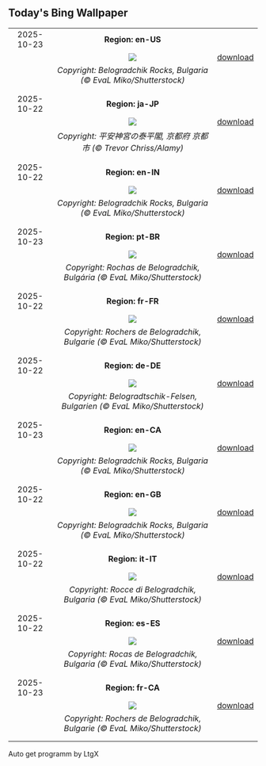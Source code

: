 ## Today's Bing Wallpaper
|      |      |      |
| :----: | :----: | :----: |
|2025-10-23|**Region: en-US**||
||![](https://www.bing.com/th?id=OHR.BulgariaRocks_EN-US3184562282_UHD.jpg&pid=hp&w=1152&h=648&rs=1&c=4)| [download](https://www.bing.com/th?id=OHR.BulgariaRocks_EN-US3184562282_UHD.jpg)|
||*Copyright: Belogradchik Rocks, Bulgaria (© EvaL Miko/Shutterstock)*
||
|||
|2025-10-22|**Region: ja-JP**||
||![](https://www.bing.com/th?id=OHR.HeianDay2025_JA-JP1910457007_UHD.jpg&pid=hp&w=1152&h=648&rs=1&c=4)| [download](https://www.bing.com/th?id=OHR.HeianDay2025_JA-JP1910457007_UHD.jpg)|
||*Copyright: 平安神宮の泰平閣, 京都府 京都市 (© Trevor Chriss/Alamy)*
||
|||
|2025-10-22|**Region: en-IN**||
||![](https://www.bing.com/th?id=OHR.BulgariaRocks_EN-IN6060043894_UHD.jpg&pid=hp&w=1152&h=648&rs=1&c=4)| [download](https://www.bing.com/th?id=OHR.BulgariaRocks_EN-IN6060043894_UHD.jpg)|
||*Copyright: Belogradchik Rocks, Bulgaria (© EvaL Miko/Shutterstock)*
||
|||
|2025-10-23|**Region: pt-BR**||
||![](https://www.bing.com/th?id=OHR.BulgariaRocks_PT-BR2901045290_UHD.jpg&pid=hp&w=1152&h=648&rs=1&c=4)| [download](https://www.bing.com/th?id=OHR.BulgariaRocks_PT-BR2901045290_UHD.jpg)|
||*Copyright: Rochas de Belogradchik, Bulgária (© EvaL Miko/Shutterstock)*
||
|||
|2025-10-22|**Region: fr-FR**||
||![](https://www.bing.com/th?id=OHR.BulgariaRocks_FR-FR6124284800_UHD.jpg&pid=hp&w=1152&h=648&rs=1&c=4)| [download](https://www.bing.com/th?id=OHR.BulgariaRocks_FR-FR6124284800_UHD.jpg)|
||*Copyright: Rochers de Belogradchik, Bulgarie (© EvaL Miko/Shutterstock)*
||
|||
|2025-10-22|**Region: de-DE**||
||![](https://www.bing.com/th?id=OHR.BulgariaRocks_DE-DE9798723831_UHD.jpg&pid=hp&w=1152&h=648&rs=1&c=4)| [download](https://www.bing.com/th?id=OHR.BulgariaRocks_DE-DE9798723831_UHD.jpg)|
||*Copyright: Belogradtschik-Felsen, Bulgarien (© EvaL Miko/Shutterstock)*
||
|||
|2025-10-23|**Region: en-CA**||
||![](https://www.bing.com/th?id=OHR.BulgariaRocks_EN-CA8455831888_UHD.jpg&pid=hp&w=1152&h=648&rs=1&c=4)| [download](https://www.bing.com/th?id=OHR.BulgariaRocks_EN-CA8455831888_UHD.jpg)|
||*Copyright: Belogradchik Rocks, Bulgaria (© EvaL Miko/Shutterstock)*
||
|||
|2025-10-22|**Region: en-GB**||
||![](https://www.bing.com/th?id=OHR.BulgariaRocks_EN-GB3300175834_UHD.jpg&pid=hp&w=1152&h=648&rs=1&c=4)| [download](https://www.bing.com/th?id=OHR.BulgariaRocks_EN-GB3300175834_UHD.jpg)|
||*Copyright: Belogradchik Rocks, Bulgaria (© EvaL Miko/Shutterstock)*
||
|||
|2025-10-22|**Region: it-IT**||
||![](https://www.bing.com/th?id=OHR.BulgariaRocks_IT-IT4526713367_UHD.jpg&pid=hp&w=1152&h=648&rs=1&c=4)| [download](https://www.bing.com/th?id=OHR.BulgariaRocks_IT-IT4526713367_UHD.jpg)|
||*Copyright: Rocce di Belogradchik, Bulgaria (© EvaL Miko/Shutterstock)*
||
|||
|2025-10-22|**Region: es-ES**||
||![](https://www.bing.com/th?id=OHR.BulgariaRocks_ES-ES9951900468_UHD.jpg&pid=hp&w=1152&h=648&rs=1&c=4)| [download](https://www.bing.com/th?id=OHR.BulgariaRocks_ES-ES9951900468_UHD.jpg)|
||*Copyright: Rocas de Belogradchik, Bulgaria (© EvaL Miko/Shutterstock)*
||
|||
|2025-10-23|**Region: fr-CA**||
||![](https://www.bing.com/th?id=OHR.BulgariaRocks_FR-CA4764793857_UHD.jpg&pid=hp&w=1152&h=648&rs=1&c=4)| [download](https://www.bing.com/th?id=OHR.BulgariaRocks_FR-CA4764793857_UHD.jpg)|
||*Copyright: Rochers de Belogradchik, Bulgarie (© EvaL Miko/Shutterstock)*
||
|||

Auto get programm by LtgX
